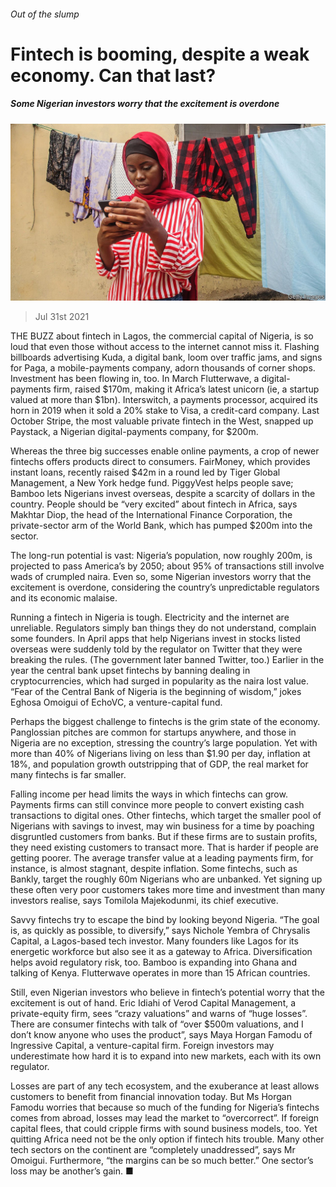 ###### Out of the slump

# Fintech is booming, despite a weak economy. Can that last? 

##### Some Nigerian investors worry that the excitement is overdone 

![image](images/20210731_FNP001_0.jpg) 

> Jul 31st 2021 

THE BUZZ about fintech in Lagos, the commercial capital of Nigeria, is so loud that even those without access to the internet cannot miss it. Flashing billboards advertising Kuda, a digital bank, loom over traffic jams, and signs for Paga, a mobile-payments company, adorn thousands of corner shops. Investment has been flowing in, too. In March Flutterwave, a digital-payments firm, raised $170m, making it Africa’s latest unicorn (ie, a startup valued at more than $1bn). Interswitch, a payments processor, acquired its horn in 2019 when it sold a 20% stake to Visa, a credit-card company. Last October Stripe, the most valuable private fintech in the West, snapped up Paystack, a Nigerian digital-payments company, for $200m.

Whereas the three big successes enable online payments, a crop of newer fintechs offers products direct to consumers. FairMoney, which provides instant loans, recently raised $42m in a round led by Tiger Global Management, a New York hedge fund. PiggyVest helps people save; Bamboo lets Nigerians invest overseas, despite a scarcity of dollars in the country. People should be “very excited” about fintech in Africa, says Makhtar Diop, the head of the International Finance Corporation, the private-sector arm of the World Bank, which has pumped $200m into the sector.


The long-run potential is vast: Nigeria’s population, now roughly 200m, is projected to pass America’s by 2050; about 95% of transactions still involve wads of crumpled naira. Even so, some Nigerian investors worry that the excitement is overdone, considering the country’s unpredictable regulators and its economic malaise.

Running a fintech in Nigeria is tough. Electricity and the internet are unreliable. Regulators simply ban things they do not understand, complain some founders. In April apps that help Nigerians invest in stocks listed overseas were suddenly told by the regulator on Twitter that they were breaking the rules. (The government later banned Twitter, too.) Earlier in the year the central bank upset fintechs by banning dealing in cryptocurrencies, which had surged in popularity as the naira lost value. “Fear of the Central Bank of Nigeria is the beginning of wisdom,” jokes Eghosa Omoigui of EchoVC, a venture-capital fund.

Perhaps the biggest challenge to fintechs is the grim state of the economy. Panglossian pitches are common for startups anywhere, and those in Nigeria are no exception, stressing the country’s large population. Yet with more than 40% of Nigerians living on less than $1.90 per day, inflation at 18%, and population growth outstripping that of GDP, the real market for many fintechs is far smaller.

Falling income per head limits the ways in which fintechs can grow. Payments firms can still convince more people to convert existing cash transactions to digital ones. Other fintechs, which target the smaller pool of Nigerians with savings to invest, may win business for a time by poaching disgruntled customers from banks. But if these firms are to sustain profits, they need existing customers to transact more. That is harder if people are getting poorer. The average transfer value at a leading payments firm, for instance, is almost stagnant, despite inflation. Some fintechs, such as Bankly, target the roughly 60m Nigerians who are unbanked. Yet signing up these often very poor customers takes more time and investment than many investors realise, says Tomilola Majekodunmi, its chief executive.

Savvy fintechs try to escape the bind by looking beyond Nigeria. “The goal is, as quickly as possible, to diversify,” says Nichole Yembra of Chrysalis Capital, a Lagos-based tech investor. Many founders like Lagos for its energetic workforce but also see it as a gateway to Africa. Diversification helps avoid regulatory risk, too. Bamboo is expanding into Ghana and talking of Kenya. Flutterwave operates in more than 15 African countries.

Still, even Nigerian investors who believe in fintech’s potential worry that the excitement is out of hand. Eric Idiahi of Verod Capital Management, a private-equity firm, sees “crazy valuations” and warns of “huge losses”. There are consumer fintechs with talk of “over $500m valuations, and I don’t know anyone who uses the product”, says Maya Horgan Famodu of Ingressive Capital, a venture-capital firm. Foreign investors may underestimate how hard it is to expand into new markets, each with its own regulator.

Losses are part of any tech ecosystem, and the exuberance at least allows customers to benefit from financial innovation today. But Ms Horgan Famodu worries that because so much of the funding for Nigeria’s fintechs comes from abroad, losses may lead the market to “overcorrect”. If foreign capital flees, that could cripple firms with sound business models, too. Yet quitting Africa need not be the only option if fintech hits trouble. Many other tech sectors on the continent are “completely unaddressed”, says Mr Omoigui. Furthermore, “the margins can be so much better.” One sector’s loss may be another’s gain. ■

